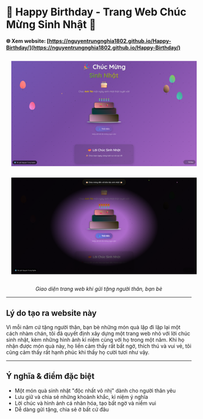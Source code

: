 


# 🎉 Happy Birthday - Trang Web Chúc Mừng Sinh Nhật 🎂

**🌐 Xem website: [https://nguyentrungnghia1802.github.io/Happy-Birthday/](https://nguyentrungnghia1802.github.io/Happy-Birthday/)**

<div align="center">
	<img src=".github/img/birthday.png" alt="Birthday Cake Screenshot" width="600" style="margin: 1em;" />
	<br/>
	<img src=".github/img/birthday_2.png" alt="Birthday Website Screenshot" width="800" style="margin: 1em;" />
</div>

<p align="center">
	<i>Giao diện trang web khi gửi tặng người thân, bạn bè</i>
</p>

---

## Lý do tạo ra website này

Vì mỗi năm cứ tặng người thân, bạn bè những món quà lặp đi lặp lại một cách nhàm chán, tôi đã quyết định xây dựng một trang web nhỏ với lời chúc sinh nhật, kèm những hình ảnh kỉ niệm cùng với họ trong một năm. Khi họ nhận được món quà này, họ liền cảm thấy rất bất ngờ, thích thú và vui vẻ, tôi cũng cảm thấy rất hạnh phúc khi thấy họ cười tươi như vậy.

---

## Ý nghĩa & điểm đặc biệt

- Một món quà sinh nhật "độc nhất vô nhị" dành cho người thân yêu
- Lưu giữ và chia sẻ những khoảnh khắc, kỉ niệm ý nghĩa
- Lời chúc và hình ảnh cá nhân hóa, tạo bất ngờ và niềm vui
- Dễ dàng gửi tặng, chia sẻ ở bất cứ đâu